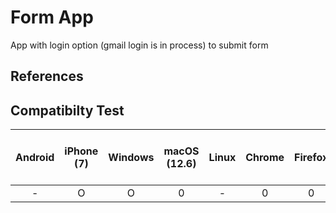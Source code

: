 # Form App

App with login option (gmail login is in process) to submit form

## References

## Compatibilty Test

| Android | iPhone (7)    | Windows | macOS (12.6) | Linux | Chrome | Firefox | Safari | Edge | Mobile Chrome on Android)
| :---:   | :---: | :---: | :---: | :---: | :---: | :---: | :---: | :---: | :---: |
| - | O | O | 0 | - | 0 | 0 | 0 | - | - |
